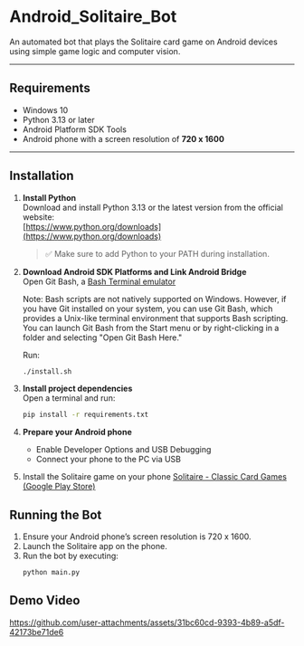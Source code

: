 # Android_Solitaire_Bot

An automated bot that plays the Solitaire card game on Android devices using simple game logic and computer vision.

---

## Requirements

- Windows 10  
- Python 3.13 or later  
- Android Platform SDK Tools  
- Android phone with a screen resolution of **720 x 1600**

---

## Installation

1. **Install Python**  
   Download and install Python 3.13 or the latest version from the official website:  
   [https://www.python.org/downloads](https://www.python.org/downloads)  
   > ✅ Make sure to add Python to your PATH during installation.

2. **Download Android SDK Platforms and Link Android Bridge**  
   Open Git Bash, a [Bash Terminal emulator](https://git-scm.com/download/win)

   Note: Bash scripts are not natively supported on Windows. However, if you have Git installed on your system, you can use Git Bash, which provides a Unix-like terminal environment that supports Bash scripting. You can launch Git Bash from the Start menu or by right-clicking in a folder and selecting "Open Git Bash Here."

   Run:
   ```bash
   ./install.sh
3. **Install project dependencies**  
   Open a terminal and run:
   ```bash
   pip install -r requirements.txt
4. **Prepare your Android phone**
   - Enable Developer Options and USB Debugging
   - Connect your phone to the PC via USB

5. Install the Solitaire game on your phone
   [Solitaire - Classic Card Games (Google Play Store)](https://play.google.com/store/apps/details?id=com.smilerlee.klondike&hl=en)

## Running the Bot
1. Ensure your Android phone’s screen resolution is 720 x 1600.
2. Launch the Solitaire app on the phone.
3. Run the bot by executing:
   ```bash
   python main.py
## Demo Video
https://github.com/user-attachments/assets/31bc60cd-9393-4b89-a5df-42173be71de6





